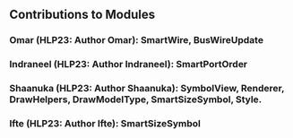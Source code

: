## Contributions to Modules

### **Omar (HLP23: Author Omar):** SmartWire, BusWireUpdate 

### **Indraneel (HLP23: Author Indraneel):** SmartPortOrder

### **Shaanuka (HLP23: Author Shaanuka):** SymbolView, Renderer, DrawHelpers, DrawModelType, SmartSizeSymbol, Style.

### **Ifte (HLP23: Author Ifte):** SmartSizeSymbol

